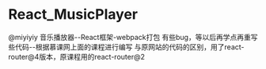 # React_MusicPlayer
@miyiyiy
音乐播放器--React框架-webpack打包
有些bug，等以后再学点再重写些代码--根据慕课网上面的课程进行编写
与原网站的代码的区别，用了react-router@4版本，原课程用的react-router@2
